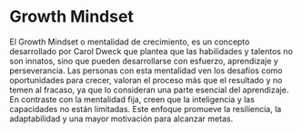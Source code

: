 # Growth Mindset

El Growth Mindset o mentalidad de crecimiento, es un concepto desarrollado por Carol Dweck que plantea que las habilidades y talentos no son innatos, 
sino que pueden desarrollarse con esfuerzo, aprendizaje y perseverancia. 
Las personas con esta mentalidad ven los desafíos como oportunidades para crecer, valoran el proceso más que el resultado y no temen al fracaso, 
ya que lo consideran una parte esencial del aprendizaje. En contraste con la mentalidad fija, 
creen que la inteligencia y las capacidades no están limitadas. Este enfoque promueve la resiliencia, la adaptabilidad y una mayor motivación para alcanzar metas.
